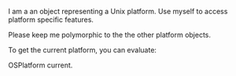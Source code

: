 I am a an object representing a Unix platform. Use myself to access platform specific features.

Please keep me polymorphic to the the other platform objects.

To get the current platform, you can evaluate:

OSPlatform current.